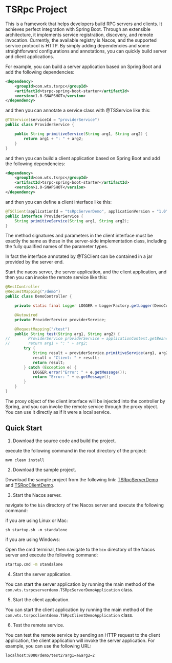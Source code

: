 # TSRpc Project
This is a framework that helps developers build RPC servers and clients. It achieves perfect integration with Spring Boot. Through an extensible architecture, it implements service registration, discovery, and remote invocation. Currently, the available registry is Nacos, and the supported service protocol is HTTP. By simply adding dependencies and some straightforward configurations and annotations, you can quickly build server and client applications.

For example, you can build a server application based on Spring Boot and add the following dependencies:

```xml
<dependency>
    <groupId>com.wts.tsrpc</groupId>
    <artifactId>tsrpc-spring-boot-starter</artifactId>
    <version>1.0-SNAPSHOT</version>
</dependency>
```
and then you can annotate a service class with @TSService like this:

```java
@TSService(serviceId = "providerService")
public class ProviderService {

    public String primitiveService(String arg1, String arg2) {
        return arg1 + ": " + arg2;
    }
}
```

and then you can build a client application based on Spring Boot and add the following dependencies:

```xml
<dependency>
    <groupId>com.wts.tsrpc</groupId>
    <artifactId>tsrpc-spring-boot-starter</artifactId>
    <version>1.0-SNAPSHOT</version>
</dependency>
```

and then you can define a client interface like this:

```java
@TSClient(applicationId = "tsRpcServerDemo", applicationVersion = "1.0", serviceId = "providerService")
public interface ProviderService {
    String primitiveService(String arg1, String arg2);
}
```

The method signatures and parameters in the client interface must be exactly the same as those in the server-side implementation class, including the fully qualified names of the parameter types.

In fact the interface annotated by @TSClient can be contained in a jar provided by the server end.

Start the nacos server, the server application, and the client application, and then you can invoke the remote service like this:

```java
@RestController
@RequestMapping("/demo")
public class DemoController {

    private static final Logger LOGGER = LoggerFactory.getLogger(DemoController.class);

    @Autowired
    private ProviderService providerService;

    @RequestMapping("/test")
    public String test(String arg1, String arg2) {
//        ProviderService providerService = applicationContext.getBean("com.wts.tsrpcclientdemo.tsprcclient.ProviderService", ProviderService.class);
//        return arg1 + ": " + arg2;
        try {
            String result = providerService.primitiveService(arg1, arg2);
            result = "Client: " + result;
            return result;
        } catch (Exception e) {
            LOGGER.error("Error: " + e.getMessage());
            return "Error: " + e.getMessage();
        }
    }
}
```

The proxy object of the client interface will be injected into the controller by Spring, and you can invoke the remote service through the proxy object. You can use it directly as if it were a local service.

## Quick Start
1. Download the source code and build the project.

execute the following command in the root directory of the project:

```shell
mvn clean install
```

2. Download the sample project.

Download the sample project from the following link: [TSRpcServerDemo](https://github.com/tswstarplanet/TSRpcServerDemo) and [TSRpcClientDemo](https://github.com/tswstarplanet/TSRpcClientDemo).

3. Start the Nacos server.

navigate to the `bin` directory of the Nacos server and execute the following command:

if you are using Linux or Mac:

```shell
sh startup.sh -m standalone
```

if you are using Windows:

Open the cmd terminal, then navigate to the `bin` directory of the Nacos server and execute the following command:

```cmd
startup.cmd -m standalone
```

4. Start the server application.

You can start the server application by running the main method of the `com.wts.tsrpcserverdemo.TSRpcServerDemoApplication` class.

5. Start the client application.

You can start the client application by running the main method of the `com.wts.tsrpcclientdemo.TSRpcClientDemoApplication` class.

6. Test the remote service.

You can test the remote service by sending an HTTP request to the client application, the client application will invoke the server application. For example, you can use the following URL:

```shell
localhost:8080/demo/test2?arg1=a&arg2=2
```


